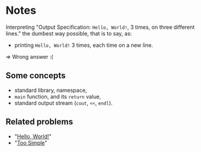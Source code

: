 # Notes

Interpreting "Output Specification: `Hello, World!`, 3 times, on three different lines."
the dumbest way possible, that is to say, as:

- printing `Hello, World!` 3 times, each time on a new line.

⇒ Wrong answer :(

## Some concepts

* standard library, namespace,
* `main` function, and its `return` value,
* standard output stream (`cout`, `<<`, `endl`).

## Related problems

* "[Hello, World!](https://dmoj.ca/problem/helloworld)"
* "[Too Simple](https://dmoj.ca/problem/toosimple)"
